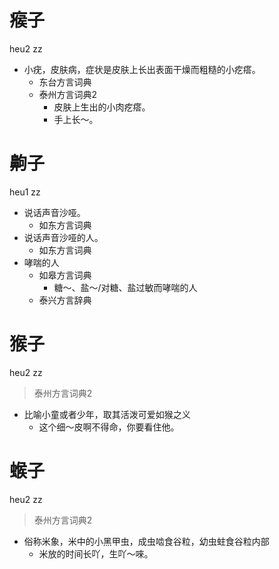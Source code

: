 # 瘊子
heu2 zz
+ 小疣，皮肤病，症状是皮肤上长出表面干燥而粗糙的小疙瘩。
  * 东台方言词典
  * 泰州方言词典2
    + 皮肤上生出的小肉疙瘩。
    - 手上长～。

# 齁子
heu1 zz
+ 说话声音沙哑。
  * 如东方言词典
+ 说话声音沙哑的人。
  * 如东方言词典
+ 哮喘的人
  * 如皋方言词典
    - 糖～、盐～/对糖、盐过敏而哮喘的人
  * 泰兴方言辞典

# 猴子
heu2 zz
> 泰州方言词典2
- 比喻小童或者少年，取其活泼可爱如猴之义
  - 这个细～皮啊不得命，你要看住他。

# 䗔子
heu2 zz
> 泰州方言词典2
- 俗称米象，米中的小黑甲虫，成虫啮食谷粒，幼虫蛀食谷粒内部
  - 米放的时间长吖，生吖～唻。
